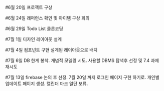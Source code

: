 #6월 20일
프로젝트 구상

#6월 24일
래퍼런스 확인 및 아이템 구상 회의

#6월 29일
Todo List 클론코딩

#7월 1일
디자인 레이아웃 설계

#7월 4일
컴포넌트 구현
설계된 레이아웃으로 배치

#7월 6일
DB 한계 봉착.
개념적 모델링 시도.
사용할 DBMS 탐색후 선정 및 7.4 과제 재시도

#7월 13일
firebase 논의 후 선정.
7월 20일 까지 로그인 페이지 구현 하기로.
개인별 업데이트 페이지 생성.
캘린더 마크 일단 보류.
